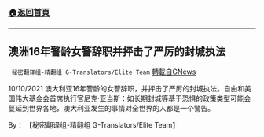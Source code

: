 ###  [:house:返回首頁](https://github.com/ourhimalayas/txt)
---


## 澳洲16年警龄女警辞职并抨击了严厉的封城执法
` 秘密翻译组-精翻组 G-Translators/Elite Team` [轉載自GNews](https://gnews.org/zh-hans/1588945/)

10/10/2021 澳大利亚16年警龄的女警辞职，并抨击了严厉的封城执法。自由和美国伟大基金会首席执行官尼克·亚当斯：如长期封城等基于恐惧的政策类型可能会蔓延到世界各地，澳大利亚发生的事情对全世界的人都是一个警告。

By： 【秘密翻译组-精翻组 G-Translators/Elite Team】
